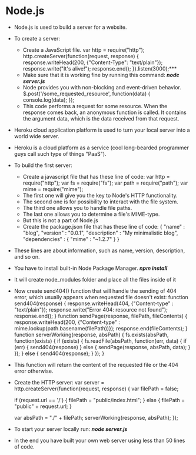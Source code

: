 # Node.js
- Node.js is used to build a server for a website.
- To create a server:
  - Create a JavaScript file.
    var http = require("http");
    http.createServer(function(request, response) {
    response.writeHead(200, {"Content-Type": "text/plain"});
    response.write("It's alive!");
    response.end();
    }).listen(3000);***
  - Make sure that it is working fine by running this command:
  ***node server.js***
  - Node provides you with non-blocking and event-driven behavior.
  $.post('/some_requested_resource', function(data) {
  console.log(data);
  });
  - This code performs a request for some resource. When the response comes back, an anonymous function is called. It contains the argument data, which is the data received from that request.
- Heroku cloud application platform is used to turn your local server into a world wide server.
- Heroku is a cloud platform as a service (cool long-bearded programmer guys call such type of things "PaaS").
- To build the first server:
  - Create a javascript file that has these line of code:
  var http = require("http");
  var fs = require("fs");
  var path = require("path");
  var mime = require("mime");
  - The first one will give you the key to Node's HTTP functionality.
  - The second one is for possibility to interact with the file system. 
  - The third one allows you to handle file paths.
  - The last one allows you to determine a file's MIME-type.
  - But this is not a part of Node.js
  - Create the package.json file that has these line of code:
  {
  "name" : "blog",
  "version" : "0.0.1",
  "description" : "My minimalistic blog",
  "dependencies" : {
    "mime" : "~1.2.7"
    }
  }
- These lines are about information, such as name, version, description, and so on.
- You have to install built-in Node Package Manager.
***npm install***
- It will create node_modules folder and place all the files inside of it
- Now create send404() function that will handle the sending of 404 error, which usually appears when requested file doesn't exist:
function send404(response) {
  response.writeHead(404, {"Content-type" : "text/plain"});
  response.write("Error 404: resource not found");
  response.end();
}
function sendPage(response, filePath, fileContents) {
  response.writeHead(200, {"Content-type" : mime.lookup(path.basename(filePath))});
  response.end(fileContents);
}
function serverWorking(response, absPath) {
  fs.exists(absPath, function(exists) {
    if (exists) {
      fs.readFile(absPath, function(err, data) {
        if (err) {
          send404(response)
        } else {
          sendPage(response, absPath, data);
        }
      });
    } else {
      send404(response);
    }
  });
}
- This function will return the content of the requested file or the 404 error otherwise.
- Create the HTTP server:
var server = http.createServer(function(request, response) {
  var filePath = false;

  if (request.url == '/') {
    filePath = "public/index.html";
  } else {
    filePath = "public" + request.url;
  }

  var absPath = "./" + filePath;
  serverWorking(response, absPath);
});
- To start your server locally run:
***node server.js***
- In the end  you have built your own web server using less than 50 lines of code.